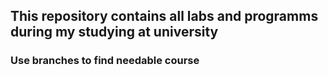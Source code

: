 <h2>This repository contains all labs and programms during my studying at university</h2>
<h3>Use branches to find needable course</h3>
